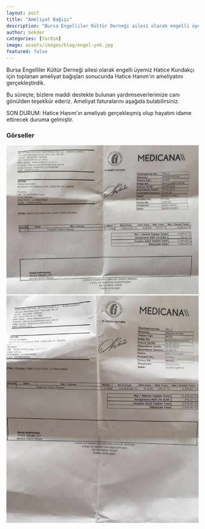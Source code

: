 ```yaml
---
layout: post
title: "Ameliyat Bağışı"
description: "Bursa Engelliler Kültür Derneği ailesi olarak engelli üyemiz Hatice Kundakçı için toplanan ameliyat bağışları sonucunda Hatice Hanım'ın ameliyatını gerçekleştirdik."
author: bekder
categories: [Yardım]
image: assets/images/blog/engel-yok.jpg
featured: false
---
```


Bursa Engelliler Kültür Derneği ailesi olarak engelli üyemiz Hatice Kundakçı için toplanan ameliyat bağışları sonucunda Hatice Hanım'ın ameliyatını gerçekleştirdik.

Bu süreçte; bizlere maddi destekte bulunan yardımseverlerimize canı gönülden teşekkür ederiz. Ameliyat faturalarını aşağıda bulabilirsiniz.

SON DURUM: Hatice Hanım'ın ameliyatı gerçekleşmiş olup hayatını idame ettirecek duruma gelmiştir.

### Görseller

<a href="/assets/images/blog/ameliyat-bagisi-1.jpg" data-lightbox="ameliyat-bagisi" data-title="Ameliyat Bağışı">
    <img src="/assets/images/blog/ameliyat-bagisi-1.jpg" alt="Ameliyat Bağışı" />
</a>

<a href="/assets/images/blog/ameliyat-bagisi-2.jpg" data-lightbox="ameliyat-bagisi" data-title="Ameliyat Bağışı">
    <img src="/assets/images/blog/ameliyat-bagisi-2.jpg" alt="Ameliyat Bağışı"/>
</a>
